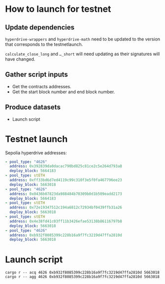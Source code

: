 # How to launch for testnet

## Update dependencies

`hyperdrive-wrappers` and `hyperdrive-math` need to be updated to the version
that corresponds to the testnetlaunch.

`calculate_close_long` and `…_short` will need updating as their signatures will
have changed.

## Gather script inputs

- Get the contracts addresses.
- Get the start block number and end block number.

## Produce datasets

- Launch script

# Testnet launch

Sepolia hyperdrive addresses:

```yaml
- pool_type: "4626"
  address: 0x392839da0dacac790bd825c81ce2c5e264d793a8
  deploy_block: 5664183
- pool_type: stETH
  address: 0xff33bd6d7ed4119c99c310f3e5f0fa467796ee23
  deploy_block: 5663018
- pool_type: "4626"
  address: 0x0436b07823da988484b70309b0d1b509eadd2173
  deploy_block: 5664183
- pool_type: stETH
  address: 0x72e19347512c194a6812c72934bf0439ffb31a26
  deploy_block: 5663018
- pool_type: stETH
  address: 0x4e38fd41c03ff11b3426efae53138b86116797b8
  deploy_block: 5663018
- pool_type: "4626"
  address: 0xb932f8085399c228b16a9f7fc3219d47ffa2810d
  deploy_block: 5663018
```

# Launch script

```
cargo r -- acq 4626 0xb932f8085399c228b16a9f7fc3219d47ffa2810d 5663018
cargo r -- agg 4626 0xb932f8085399c228b16a9f7fc3219d47ffa2810d 5663018
```
